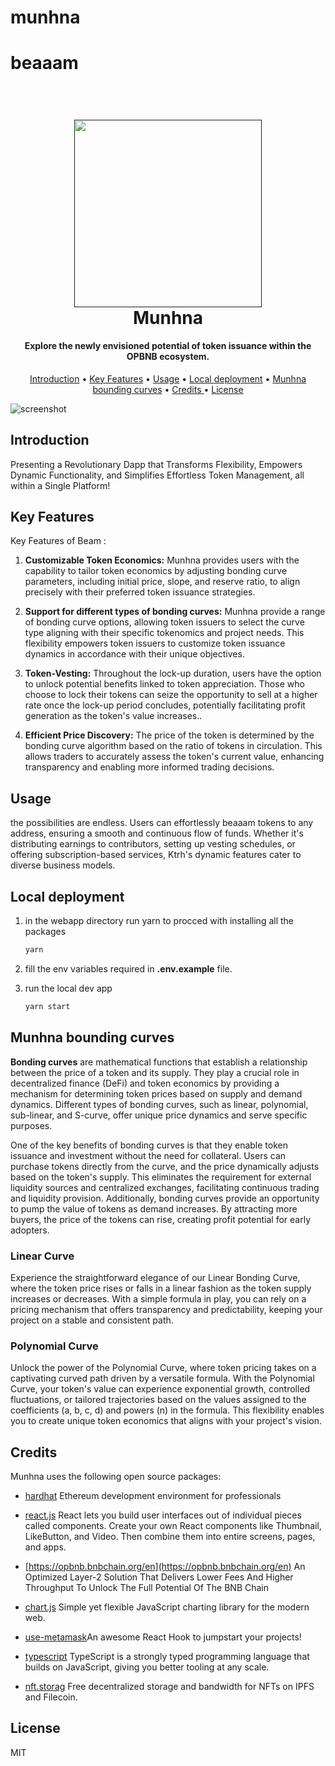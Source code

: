 # munhna
 
# beaaam

  
  
<h1 align="center">
  <br>
  <a href=""><img src="https://blogger.googleusercontent.com/img/b/R29vZ2xl/AVvXsEgv3e4USmiIcs2SGeMxWesP1wB9kp6XWDWlFAhji8Q28T-_x0TmlhzkU7bZAE_JR9WOzokcnzGk6oQwPMPSDBzZD8m8upiT_aky_mksBvofeKsTsrlRvRtC3XuqKhbSOrSqGfunbiRl4sQdJGpTRkUYFYrCi7oLR2vqRPmzTm8c8pklBSBILkhAaPv7JA0/s945/paper2.png" width="300"></a>
  <br>
  Munhna 
  <br>
</h1>

<h4 align="center">Explore the newly envisioned potential of token issuance within the OPBNB ecosystem.</h4>

<p align="center">
  <a href="#introduction">Introduction</a> •
  <a href="#key-features">Key Features</a> •
  <a href="#usage">Usage</a> •
  <a href="#local-deployment">Local deployment</a> •
  <a href="#munhna-bounding-curves">Munhna bounding curves</a> •
  <a href="#credits ">Credits </a> •
  <a href="#license">License</a>
</p>

![screenshot](https://blogger.googleusercontent.com/img/b/R29vZ2xl/AVvXsEjwiNcoj5lTjz-eyGryp9HVi9dWNp6O80Aul66uGd4sCtfXBhlDkao9_9OIxs-4ZHJJe_qCRjFNPHFSY8Gspy0BINdiWUCR_bQUhEY_ZSEJ3hguzu1uzDpW1CEtlbxeJVz829qybjjaXtU0SL_TNoXkIP8_6svgH16Ku_lEMH1hXGJ2rKLtYxRG77nkeEo/s1000/Untitled-1.png)


## Introduction 

 Presenting a Revolutionary Dapp that Transforms Flexibility, Empowers Dynamic Functionality, and Simplifies Effortless Token Management, all within a Single Platform!

## Key Features

Key Features of Beam :

1. **Customizable Token Economics:** Munhna provides users with the capability to tailor token economics by adjusting bonding curve parameters, including initial price, slope, and reserve ratio, to align precisely with their preferred token issuance strategies.

2. **Support for different types of bonding curves:** Munhna provide a range of bonding curve options, allowing token issuers to select the curve type aligning with their specific tokenomics and project needs. This flexibility empowers token issuers to customize token issuance dynamics in accordance with their unique objectives.


3. **Token-Vesting:** Throughout the lock-up duration, users have the option to unlock potential benefits linked to token appreciation. Those who choose to lock their tokens can seize the opportunity to sell at a higher rate once the lock-up period concludes, potentially facilitating profit generation as the token's value increases..

4. **Efficient Price Discovery:** The price of the token is determined by the bonding curve algorithm based on the ratio of tokens in circulation. This allows traders to accurately assess the token's current value, enhancing transparency and enabling more informed trading decisions.



## Usage
the possibilities are endless. Users can effortlessly beaaam tokens to any  address, ensuring a smooth and continuous flow of funds. Whether it's distributing earnings to contributors, setting up vesting schedules, or offering subscription-based services, Ktrh's dynamic features cater to diverse business models.

## Local deployment

1. in the webapp directory run yarn to procced with installing all the packages

    ```bash
    yarn 
    ```

2. fill the env variables required in **.env.example** file. 
3. run the local dev app

    ```bash
    yarn start 
    ```

## Munhna bounding curves

**Bonding curves** are mathematical functions that establish a relationship between the price of a token and its supply. They play a crucial role in decentralized finance (DeFi) and token economics by providing a mechanism for determining token prices based on supply and demand dynamics. Different types of bonding curves, such as linear, polynomial, sub-linear, and S-curve, offer unique price dynamics and serve specific purposes.


One of the key benefits of bonding curves is that they enable token issuance and investment without the need for collateral. Users can purchase tokens directly from the curve, and the price dynamically adjusts based on the token's supply. This eliminates the requirement for external liquidity sources and centralized exchanges, facilitating continuous trading and liquidity provision. Additionally, bonding curves provide an opportunity to pump the value of tokens as demand increases. By attracting more buyers, the price of the tokens can rise, creating profit potential for early adopters.

### Linear Curve
Experience the straightforward elegance of our Linear Bonding Curve, where the token price rises or falls in a linear fashion as the token supply increases or decreases. With a simple formula in play, you can rely on a pricing mechanism that offers transparency and predictability, keeping your project on a stable and consistent path.

### Polynomial Curve
Unlock the power of the Polynomial Curve, where token pricing takes on a captivating curved path driven by a versatile formula. With the Polynomial Curve, your token's value can experience exponential growth, controlled fluctuations, or tailored trajectories based on the values assigned to the coefficients (a, b, c, d) and powers (n) in the formula. This flexibility enables you to create unique token economics that aligns with your project's vision.


## Credits

Munhna uses the following open source packages:

- [hardhat](https://hardhat.org/) Ethereum development environment for professionals


- [react.js](https://react.dev/) React lets you build user interfaces out of individual pieces called components. Create your own React components like Thumbnail, LikeButton, and Video. Then combine them into entire screens, pages, and apps.

- [https://opbnb.bnbchain.org/en](https://opbnb.bnbchain.org/en)  An Optimized Layer-2 Solution That Delivers Lower Fees And Higher Throughput To Unlock The Full Potential Of The BNB Chain

- [chart.js](https://www.chartjs.org/) Simple yet flexible JavaScript charting library for the modern web.


- [use-metamask](https://github.com/mdtanrikulu/use-metamask)An awesome React Hook to jumpstart your projects!


- [typescript](https://www.typescriptlang.org/) TypeScript is a strongly typed programming language that builds on JavaScript, giving you better tooling at any scale.

- [nft.storag](https://nft.storage/) Free decentralized storage and bandwidth for NFTs on  IPFS and  Filecoin.

## License

MIT
